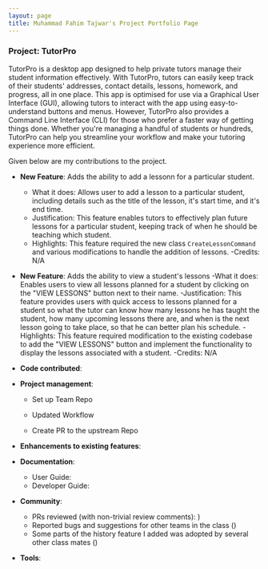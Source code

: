 ```yaml
---
layout: page
title: Muhammad Fahim Tajwar's Project Portfolio Page
---
```


### Project: TutorPro

TutorPro is a desktop app designed to help private tutors manage their student information effectively. With TutorPro, tutors can easily keep track of their students' addresses, contact details, lessons, homework, and progress, all in one place. This app is optimised for use via a Graphical User Interface (GUI), allowing tutors to interact with the app using easy-to-understand buttons and menus. However, TutorPro also provides a Command Line Interface (CLI) for those who prefer a faster way of getting things done. Whether you're managing a handful of students or hundreds, TutorPro can help you streamline your workflow and make your tutoring experience more efficient.

Given below are my contributions to the project.

* **New Feature**: Adds the ability to add a lessonn for a particular student.
    - What it does: Allows user to add a lesson to a particular student, including details such as the title of the lesson, it's start time, and it's end time.
    - Justification: This feature enables tutors to effectively plan future lessons for a particular student, keeping track of when he should be teaching which student.
    - Highlights: This feature required the new class `CreateLessonCommand` and various modifications to handle the addition of lessons.
    -Credits: N/A

* **New Feature**: Adds the ability to view a student's lessons
    -What it does: Enables users to view all lessons planned for a student by clicking on the "VIEW LESSONS" button next to their name.
    -Justification: This feature provides users with quick access to lessons planned for a student so what the tutor can know how many lessons he has taught the student, how many upcoming lessons there are, and when is the next lesson going to take place, so that he can better plan his schedule.
    -Highlights: This feature required modification to the existing codebase to add the "VIEW LESSONS" button and implement the functionality to display the lessons associated with a student.
    -Credits: N/A
    
* **Code contributed**:

* **Project management**:

    * Set up Team Repo
    * Updated Workflow

    * Create PR to the upstream Repo

* **Enhancements to existing features**:

* **Documentation**:
  * User Guide:
  * Developer Guide:
  
* **Community**:
  * PRs reviewed (with non-trivial review comments): )
  * Reported bugs and suggestions for other teams in the class ()
  * Some parts of the history feature I added was adopted by several other class mates ()
  
* **Tools**:
